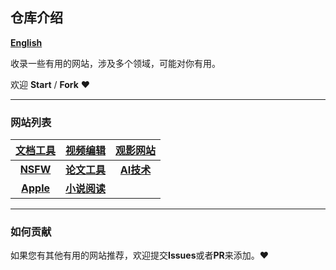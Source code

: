 ## 仓库介绍 
[**English**](assets/English.md)

收录一些有用的网站，涉及多个领域，可能对你有用。

欢迎 **Start** / **Fork** :heart:

---

### 网站列表

|[文档工具](document.md)|[视频编辑](docs/video.md)|[观影网站](docs/movie.md)|
|:---:|:---:|:---:|
|[**NSFW**](docs/nsfw.md)|[**论文工具**](docs/thesis.md)|[**AI技术**](docs/ai.md)|
|[**Apple**](docs/apple.md)|[**小说阅读**](docs/novel.md)||

---

### 如何贡献
如果您有其他有用的网站推荐，欢迎提交**Issues**或者**PR**来添加。:heart:

